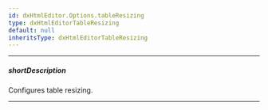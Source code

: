 ```yaml
---
id: dxHtmlEditor.Options.tableResizing
type: dxHtmlEditorTableResizing
default: null
inheritsType: dxHtmlEditorTableResizing
---
```

---
##### shortDescription
Configures table resizing.

---
<!-- Description goes here -->
